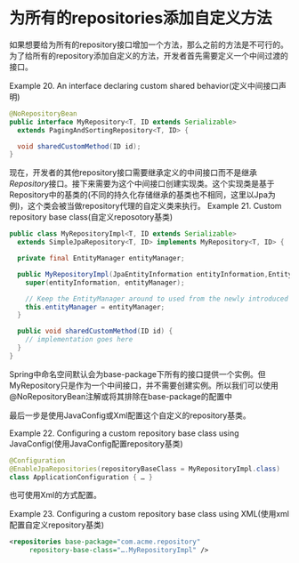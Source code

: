 # 为所有的repositories添加自定义方法

如果想要给为所有的repository接口增加一个方法，那么之前的方法是不可行的。为了给所有的repository添加自定义的方法，开发者首先需要定义一个中间过渡的接口。

Example 20. An interface declaring custom shared behavior(定义中间接口声明)
```java
@NoRepositoryBean
public interface MyRepository<T, ID extends Serializable>
  extends PagingAndSortingRepository<T, ID> {

  void sharedCustomMethod(ID id);
}
```
现在，开发者的其他repository接口需要继承定义的中间接口而不是继承*Repository*接口。接下来需要为这个中间接口创建实现类。这个实现类是基于Repository中的基类的(不同的持久化存储继承的基类也不相同，这里以Jpa为例)，这个类会被当做repository代理的自定义类来执行。
Example 21. Custom repository base class(自定义reposotory基类)
```java
public class MyRepositoryImpl<T, ID extends Serializable>
  extends SimpleJpaRepository<T, ID> implements MyRepository<T, ID> {

  private final EntityManager entityManager;

  public MyRepositoryImpl(JpaEntityInformation entityInformation,EntityManager entityManager) {
    super(entityInformation, entityManager);

    // Keep the EntityManager around to used from the newly introduced methods.
    this.entityManager = entityManager;
  }

  public void sharedCustomMethod(ID id) {
    // implementation goes here
  }
}
```
Spring中<repository />命名空间默认会为base-package下所有的接口提供一个实例。但MyRepository只是作为一个中间接口，并不需要创建实例。所以我们可以使用@NoRepositoryBean注解或将其排除在base-package的配置中

最后一步是使用JavaConfig或Xml配置这个自定义的repository基类。

Example 22. Configuring a custom repository base class using JavaConfig(使用JavaConfig配置repository基类)
```java
@Configuration
@EnableJpaRepositories(repositoryBaseClass = MyRepositoryImpl.class)
class ApplicationConfiguration { … }
```
也可使用Xml的方式配置。

Example 23. Configuring a custom repository base class using XML(使用xml配置自定义repository基类)
```xml
<repositories base-package="com.acme.repository"
     repository-base-class="….MyRepositoryImpl" />
```
